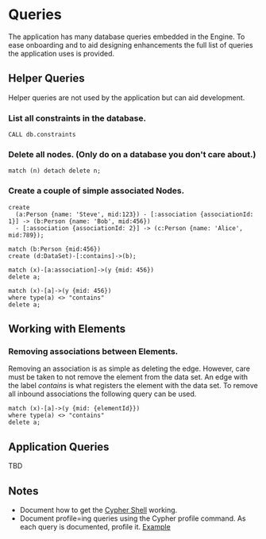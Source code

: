 # Queries
The application has many database queries embedded in the Engine. To ease 
onboarding and to aid designing enhancements the full list of queries the 
application uses is provided.

## Helper Queries
Helper queries are not used by the application but can aid development.

### List all constraints in the database.
```cypher
CALL db.constraints
```

### Delete all nodes. (Only do on a database you don't care about.)
```cypher
match (n) detach delete n;
```

### Create a couple of simple associated Nodes.
```cypher
create 
  (a:Person {name: 'Steve', mid:123}) - [:association {associationId: 1}] -> (b:Person {name: 'Bob', mid:456}) 
  - [:association {associationId: 2}] -> (c:Person {name: 'Alice', mid:789});

match (b:Person {mid:456})
create (d:DataSet)-[:contains]->(b);
```

```
match (x)-[a:association]->(y {mid: 456})
delete a;

match (x)-[a]->(y {mid: 456}) 
where type(a) <> "contains"
delete a;
```

## Working with Elements
### Removing associations between Elements.
Removing an association is as simple as deleting the edge. However, care must 
be taken to not remove the element from the data set. An edge with the label
_contains_ is what registers the element with the data set. To remove all 
inbound associations the following query can be used.
```cypher
match (x)-[a]->(y {mid: {elementId}}) 
where type(a) <> "contains"
delete a; 
``` 

## Application Queries
TBD

## Notes
- Document how to get the [Cypher Shell](https://neo4j.com/docs/operations-manual/current/tools/cypher-shell/) working.
- Document profile=ing queries using the Cypher profile command. As each query is documented, profile it.
  [Example](https://graphaware.com/neo4j/2015/01/16/neo4j-graph-model-design-labels-versus-indexed-properties.html)
